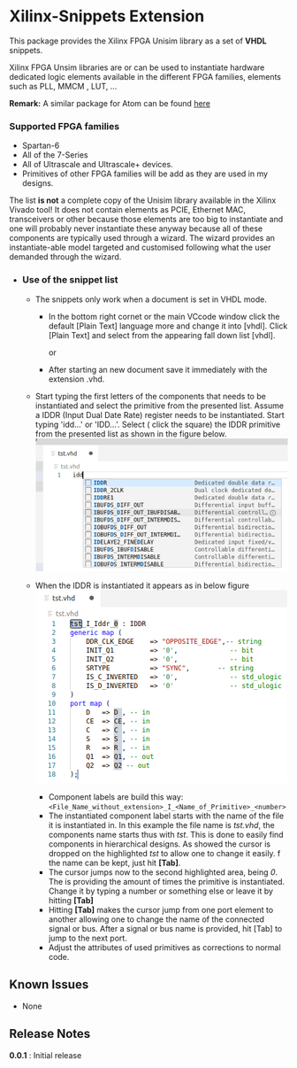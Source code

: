 # Xilinx-Snippets Extension

This package provides the Xilinx FPGA Unisim library as a set of **VHDL** snippets.

Xilinx FPGA Unsim libraries are or can be used to instantiate hardware dedicated logic elements 
available in the different FPGA families, elements such as PLL, MMCM , LUT, ...

**Remark:** A similar package for Atom can be found [here](https://github.com/ZirconfleX/Xilinx-Snippets-Vhdl-Atom)

### Supported  FPGA families

   - Spartan-6
   - All of the 7-Series
- All of Ultrascale and Ultrascale+ devices.
- Primitives of other FPGA families will be add as they are used in my designs.

The list **is not** a complete copy of the Unisim library available in the Xilinx Vivado tool!
It does not contain elements as PCIE, Ethernet MAC, transceivers or other because those elements are too big to instantiate and one will probably never instantiate these anyway because all of these components are typically used through a wizard. The wizard provides an instantiate-able model targeted and customised following what the user demanded through the wizard.

* ### Use of the snippet list

    - The snippets only work when a document is set in VHDL mode.

        - In the bottom right cornet or the main VCcode window click the default [Plain Text] language more and change it into [vhdl]. 
            Click [Plain Text] and select from the appearing fall down list [vhdl].

            or

        - After starting an new document save it immediately with the extension .vhd.

    - Start typing the first letters of the components that needs to be instantiated and select the primitive from the presented list. Assume a IDDR (Input Dual Date Rate) register needs to be instantiated. Start typing 'idd...' or 'IDD...'. Select ( click the square) the IDDR primitive from the presented list as shown in the figure below.
        ![IDDR_Selection](snippets/Iddr_1.png)

    - When the IDDR is instantiated it appears as in below figure
        ![Instantiated_Iddr](snippets/Iddr_2.png)

        - Component labels are build this way:
            	```<File_Name_without_extension>_I_<Name_of_Primitive>_<number>```
        - The instantiated component label starts with the name of the file it is instantiated in. 
            In this example the file name is *tst.vhd*, the components name starts thus with *tst*. 
            This is done to easily find components in hierarchical designs. 
            As showed the cursor is dropped on the highlighted *tst* to allow one to change it easily. 
            f the name can be kept, just hit **[Tab]**.
        - The cursor jumps now to the second highlighted area, being *0*.
            The is providing the amount of times the primitive is instantiated.
            Change it by typing a number or something else or leave it by hitting **[Tab]**
        - Hitting **[Tab]** makes the cursor jump from one port element to another allowing one to change the name of the connected signal or bus. After a signal or bus name is provided, hit [Tab] to jump to the next port.
        - Adjust the attributes of used primitives as corrections to normal code.

## Known Issues

- None

## Release Notes

**0.0.1** : Initial release




